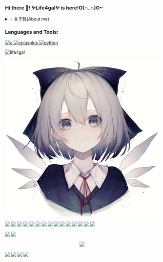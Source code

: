### Hi there 👋! ✨Life4gal✨ is here!O(∩_∩)O~

<details>
	<summary>💡 关于我(About me)</summary>
	<b>我是笨蛋哦,你愿意和我做朋友吗?真正的朋友哦</b><br>
	<b><-超级咸鱼-><-重度宅男<del>(其实是有交流障碍和社交恐惧症)</del>-><-卑微码农-><-重度人格分裂(?)-></b><br>
	<del><b>如果碰到有兴趣的话题会变身为话唠</b></del><br>
	<del><b>喜欢写别人看不懂的代码</b></del><br>
	<del><b>只要没人看的懂我的代码,就没人敢说我写的代码不好 <- 理直气壮</b></del><br>
	<details>
        <summary><b>不喜欢<del>(信你个鬼)</del>打游戏</b></summary>
			其实是打游戏太菜
	</details>
	<details>
	<summary><b>擅长<del>(并不)</del>二进制逆向</b></summary>
			其实还是因为打游戏太菜才去学的逆向<br>
			数据这种东西嘛,随便改改就好了嘛 <- 理直气壮
	</details>
	<b>口头禅: 不偷懒,哪有力气学习?</b><br>
	<b>擅长的语言: C, <del>C++</del>, Python</b><br>
	<b>🙏🙏🙏大佬带带我 :)🙏🙏🙏</b>
</details>
<h3 align="left">Languages and Tools:</h3>
<p align="left"> <a href="https://www.cprogramming.com/" target="_blank"> <img src="https://devicons.github.io/devicon/devicon.git/icons/c/c-original.svg" alt="c" width="40" height="40"/> </a> <a href="https://www.w3schools.com/cpp/" target="_blank"> <img src="https://devicons.github.io/devicon/devicon.git/icons/cplusplus/cplusplus-original.svg" alt="cplusplus" width="40" height="40"/> </a> <a href="https://www.python.org" target="_blank"> <img src="https://devicons.github.io/devicon/devicon.git/icons/python/python-original.svg" alt="python" width="40" height="40"/> </a> </p>

<p align="left"> <img src="https://komarev.com/ghpvc/?username=life4gal&label=Profile%20views&color=0e75b6&style=flat" alt="life4gal" /> </p>
<p align="center"> <img src="./80278148_p0_master1200.jpg" alt="life4gal" /> </p>


<p align="top"> 
<img src="https://forthebadge.com/images/badges/ages-18.svg"/> <img src="https://forthebadge.com/images/badges/built-by-developers.svg"/> <img src="https://forthebadge.com/images/badges/ctrl-c-ctrl-v.svg"/> <img src="https://forthebadge.com/images/badges/fixed-bugs.svg"/> <img src="https://forthebadge.com/images/badges/fo-real.svg"/>
<img src="https://forthebadge.com/images/badges/for-you.svg"/> <img src="https://forthebadge.com/images/badges/its-not-a-lie-if-you-believe-it.svg"/> <img src="https://forthebadge.com/images/badges/powered-by-black-magic.svg"/> <img src="https://forthebadge.com/images/badges/made-with-c-plus-plus.svg"/> <img src="https://forthebadge.com/images/badges/made-with-markdown.svg"/> <img src="https://forthebadge.com/images/badges/made-with-python.svg"/>
<img src="https://forthebadge.com/images/badges/makes-people-smile.svg"/> <img src="https://forthebadge.com/images/badges/not-a-bug-a-feature.svg"/> <img src="https://forthebadge.com/images/badges/works-on-my-machine.svg"/> <img src="https://forthebadge.com/images/badges/you-didnt-ask-for-this.svg"/>
</p>

<p align="top"> 
  <img src="https://github-readme-stats.life4gal.vercel.app/api/wakatime?username=Life4gal&show_icons=true&theme=synthwave&cache_seconds=1800"/>
  <img src="https://github-readme-stats.life4gal.vercel.app/api/top-langs/?username=Life4gal&hide=html&show_icons=true&theme=synthwave&cache_seconds=1800"/>
</p>

<p align="center"> 
  <img src="https://github-readme-stats.life4gal.vercel.app/api?username=Life4gal&show_icons=true&theme=synthwave&cache_seconds=1800"/>
</p>

<img src="https://wakatime.com/share/@Life4gal/57f1a8f3-ef3f-4b62-a067-0eda7c7cf54a.svg"/>
<img src="https://wakatime.com/share/@Life4gal/f6f0fa55-3be9-4ae1-9ee2-f498d25f345b.svg"/>
<img src="https://wakatime.com/share/@Life4gal/60dd9e75-3dba-4f55-8de0-2cf2c6eb3c1c.svg"/>
<img src="https://wakatime.com/share/@Life4gal/e774a079-3c04-4824-9388-409d7740861f.svg"/>
